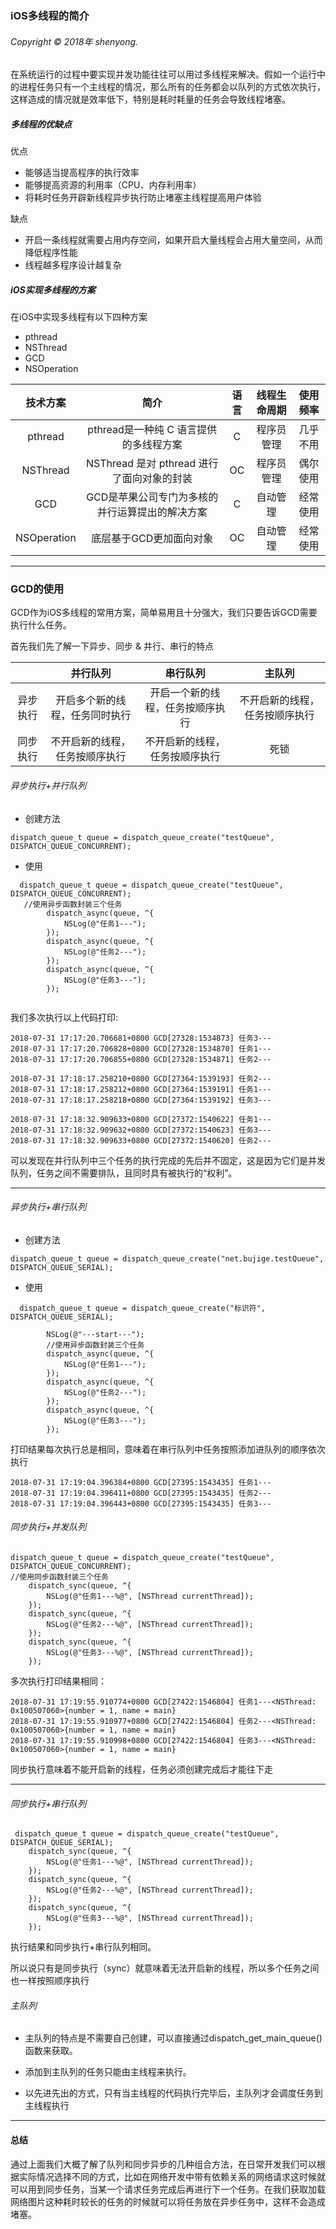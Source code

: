  ### iOS多线程的简介

###### Copyright © 2018年 shenyong. 

在系统运行的过程中要实现并发功能往往可以用过多线程来解决。假如一个运行中的进程任务只有一个主线程的情况，那么所有的任务都会以队列的方式依次执行，这样造成的情况就是效率低下，特别是耗时耗量的任务会导致线程堵塞。

##### 多线程的优缺点

优点

- 能够适当提高程序的执行效率
- 能够提高资源的利用率（CPU、内存利用率）
- 将耗时任务开辟新线程异步执行防止堵塞主线程提高用户体验

缺点

- 开启一条线程就需要占用内存空间，如果开启大量线程会占用大量空间，从而降低程序性能
- 线程越多程序设计越复杂

##### iOS实现多线程的方案

在iOS中实现多线程有以下四种方案

- pthread
- NSThread
- GCD
- NSOperation

|  技术方案   |                      简介                       | 语言 | 线程生命周期 | 使用频率 |
| :---------: | :---------------------------------------------: | :--: | :----------: | :------: |
|   pthread   |     pthread是一种纯 C 语言提供的多线程方案      |  C   |  程序员管理  | 几乎不用 |
|  NSThread   |   NSThread 是对 pthread 进行了面向对象的封装    |  OC  |  程序员管理  | 偶尔使用 |
|     GCD     | GCD是苹果公司专门为多核的并行运算提出的解决方案 |  C   |   自动管理   | 经常使用 |
| NSOperation |             底层基于GCD更加面向对象             |  OC  |   自动管理   | 经常使用 |

***

### GCD的使用

GCD作为iOS多线程的常用方案，简单易用且十分强大，我们只要告诉GCD需要执行什么任务。

首先我们先了解一下异步、同步 & 并行、串行的特点

|          |            并行队列            |             串行队列             |             主队列             |
| :------: | :----------------------------: | :------------------------------: | :----------------------------: |
| 异步执行 | 开启多个新的线程，任务同时执行 | 开启一个新的线程，任务按顺序执行 | 不开启新的线程，任务按顺序执行 |
| 同步执行 | 不开启新的线程，任务按顺序执行 |  不开启新的线程，任务按顺序执行  |              死锁              |

###### 异步执行+并行队列

- 创建方法

```
dispatch_queue_t queue = dispatch_queue_create("testQueue", DISPATCH_QUEUE_CONCURRENT);
```

- 使用

``` 
  dispatch_queue_t queue = dispatch_queue_create("testQueue", DISPATCH_QUEUE_CONCURRENT);
   //使用异步函数封装三个任务
        dispatch_async(queue, ^{
            NSLog(@"任务1---");
        });
        dispatch_async(queue, ^{
            NSLog(@"任务2---");
        });
        dispatch_async(queue, ^{
            NSLog(@"任务3---");
        });
  
```

我们多次执行以上代码打印:

```
2018-07-31 17:17:20.706681+0800 GCD[27328:1534873] 任务3---
2018-07-31 17:17:20.706828+0800 GCD[27328:1534870] 任务1---
2018-07-31 17:17:20.706855+0800 GCD[27328:1534871] 任务2---
```

```
2018-07-31 17:18:17.258210+0800 GCD[27364:1539193] 任务2---
2018-07-31 17:18:17.258212+0800 GCD[27364:1539191] 任务1---
2018-07-31 17:18:17.258218+0800 GCD[27364:1539192] 任务3---
```

```
2018-07-31 17:18:32.909633+0800 GCD[27372:1540622] 任务1---
2018-07-31 17:18:32.909632+0800 GCD[27372:1540623] 任务3---
2018-07-31 17:18:32.909633+0800 GCD[27372:1540620] 任务2---
```

可以发现在并行队列中三个任务的执行完成的先后并不固定，这是因为它们是并发队列，任务之间不需要排队，且同时具有被执行的“权利”。

***

###### 异步执行+串行队列

- 创建方法

```
dispatch_queue_t queue = dispatch_queue_create("net.bujige.testQueue", DISPATCH_QUEUE_SERIAL);
```

- 使用

```
  dispatch_queue_t queue = dispatch_queue_create("标识符", DISPATCH_QUEUE_SERIAL);
        
        NSLog(@"---start---");
        //使用异步函数封装三个任务
        dispatch_async(queue, ^{
            NSLog(@"任务1---");
        });
        dispatch_async(queue, ^{
            NSLog(@"任务2---");
        });
        dispatch_async(queue, ^{
            NSLog(@"任务3---");
        });
```

打印结果每次执行总是相同，意味着在串行队列中任务按照添加进队列的顺序依次执行

```
2018-07-31 17:19:04.396384+0800 GCD[27395:1543435] 任务1---
2018-07-31 17:19:04.396411+0800 GCD[27395:1543435] 任务2---
2018-07-31 17:19:04.396443+0800 GCD[27395:1543435] 任务3---
```

###### 同步执行+并发队列

```
dispatch_queue_t queue = dispatch_queue_create("testQueue", DISPATCH_QUEUE_CONCURRENT);
//使用同步函数封装三个任务
    dispatch_sync(queue, ^{
        NSLog(@"任务1---%@", [NSThread currentThread]);
    });
    dispatch_sync(queue, ^{
        NSLog(@"任务2---%@", [NSThread currentThread]);
    });
    dispatch_sync(queue, ^{
        NSLog(@"任务3---%@", [NSThread currentThread]);
    });
```

多次执行打印结果相同：

```
2018-07-31 17:19:55.910774+0800 GCD[27422:1546804] 任务1---<NSThread: 0x100507060>{number = 1, name = main}
2018-07-31 17:19:55.910977+0800 GCD[27422:1546804] 任务2---<NSThread: 0x100507060>{number = 1, name = main}
2018-07-31 17:19:55.910998+0800 GCD[27422:1546804] 任务3---<NSThread: 0x100507060>{number = 1, name = main}
```



同步执行意味着不能开启新的线程，任务必须创建完成后才能往下走

***

###### 同步执行+串行队列

```
 dispatch_queue_t queue = dispatch_queue_create("testQueue", DISPATCH_QUEUE_SERIAL);
    dispatch_sync(queue, ^{
        NSLog(@"任务1---%@", [NSThread currentThread]);
    });
    dispatch_sync(queue, ^{
        NSLog(@"任务2---%@", [NSThread currentThread]);
    });
    dispatch_sync(queue, ^{
        NSLog(@"任务3---%@", [NSThread currentThread]);
    });
```

执行结果和同步执行+串行队列相同。

所以说只有是同步执行（sync）就意味着无法开启新的线程，所以多个任务之间也一样按照顺序执行

###### 主队列

- 主队列的特点是不需要自己创建，可以直接通过dispatch_get_main_queue()函数来获取。

- 添加到主队列的任务只能由主线程来执行。

- 以先进先出的方式，只有当主线程的代码执行完毕后，主队列才会调度任务到主线程执行

---



#### 总结

通过上面我们大概了解了队列和同步异步的几种组合方法，在日常开发我们可以根据实际情况选择不同的方式，比如在网络开发中带有依赖关系的网络请求这时候就可以用到同步任务，当某一个请求任务完成后再进行下一个任务。在我们获取加载网络图片这种耗时较长的任务的时候就可以将任务放在异步任务中，这样不会造成堵塞。
